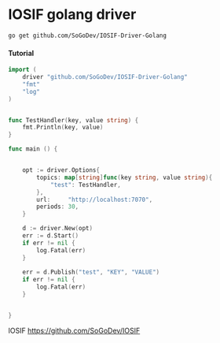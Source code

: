 # IOSIF golang driver 

```
go get github.com/SoGoDev/IOSIF-Driver-Golang
```


#### Tutorial

```go
import (
	driver "github.com/SoGoDev/IOSIF-Driver-Golang"
    "fmt"
	"log"
)


func TestHandler(key, value string) {
    fmt.Println(key, value)
}

func main () {


	opt := driver.Options{
		topics: map[string]func(key string, value string){
			"test": TestHandler,
		},
		url:     "http://localhost:7070",
		periods: 30,
	}

	d := driver.New(opt)
	err := d.Start()
	if err != nil {
		log.Fatal(err)
	}
	
	err = d.Publish("test", "KEY", "VALUE")
	if err != nil {
		log.Fatal(err)
	}


}

```


IOSIF https://github.com/SoGoDev/IOSIF
